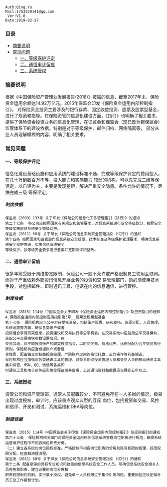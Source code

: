 ```shell
Auth:Qing.Yu
Mail:1753330141@qq.com
 Ver:V1.0
Date:2019-02-27
```

### 目录
- [摘要说明](#摘要说明)
- [常见问题](#常见问题)
  - [一、等级保护评定](#一、等级保护评定)
  - [二、通信审计留痕](#二、通信审计留痕)
  - [三、系统授权](#三、系统授权)

### 摘要说明
根据《中国保险资产管理业发展报告(2018)》披露的信息，截至2017年末，保险资金运用余额达14.92万亿元。2015年保监会印发《保险资金运用内部控制指引》，
对保险资金投资主要涉及的银行存款、固定收益投资、股票及股票型基金，进行了规范和指导。在保险资管的信息化建设方面，《指引》也明确了相关要求，
提供了保险资金投资业务的信息化管理，在证监会和保监会（现已改为银保监会）监管体系下的建设依据。特别是对于等级保护、邮件归档、网络隔离等，
部分从业人员理解模糊的内容，明确了相关要求。

### 常见问题

#### 一、等级保护评定
信息化建设基础设施和应用系统的建设标准不通，完成等级保护评定的费用投入，在几十万到数百万不等，投入能力和实施能力
较弱的机构，可以先完成二级等保评定，以自评为主，主要是发现差距，解决严重安全隐患。条件允许的情况下，尽快完成三级
等保评定。
##### 制度依据
```
保监发〔2009〕133号 关于印发《保险公司信息化工作管理指引（试行）》的通知
第二十七条  各公司应按照国家有关规定和监管要求，对信息系统进行安全等级划分，按照安全等级实施信息系统安全等级保护。
保监发〔2011〕68号 关于印发《保险公司信息系统安全管理指引（试行）》的通知
第十四条 按照国家和监管部门信息系统安全规范、技术标准及等级保护管理要求，明确信息系统安全保护等级，实施信息系统安全
等级保护，按等级安全要求进行备案并定期测评和整改。
```

#### 二、通信审计留痕
很多年前受限于网络带宽限制，保险公司一般不允许或严格限制员工使用互联网。而对于严重依赖外部资讯信息开展业务的投资和交
易管理部门，则必须使用技术手段，对包括邮件、即时通讯工具、电话在内的信息通信，进行管控。
##### 制度依据
```
保监发〔2015〕114号 中国保监会关于印发《保险资金运用内部控制指引》及应用指引的通知
4.保险资金运用内部控制应用指引第3号__股票及股票型基金
第十七条  保险机构应当公平对待受托资金，包括账户设置、研究支持、资源分配、人员管理、系统设置等方面，确保各类账户或者
投资组合享有研究信息、投资建议和交易执行等公平机会。在交易系统中应启用公平交易模块，获取公平交易模块参数设置情况。在
交易层级，对不同投资账户的同类投资指令，以时间优先、价格优先、比例分配为公平交易执行原则。保险机构应当根据账户或者组
合性质，配备独立的权益投资经理，严防账户之间的高位托盘、反向操作等利益输送。
保险机构应当加强对各类通讯工具的管理，对交易期间投资管理人员和交易人员的移动通讯工具集中保管，MSN、QQ、微信等各类即
时通讯工具和电子邮件应实施全程监控并留痕，上述通讯资料和数据应当保存五年以上。
```

#### 三、系统授权
资管公司和资产管理部，通常人员配置较少，不可避免存在一人多岗的情况，极易出现过度授权，审计时，应该重点观众典型的互斥
岗位，包括投资和交易、风控和信评、开发和测试、系统运维和DBA等岗位。
##### 制度依据
```
保监发〔2015〕114号 中国保监会关于印发《保险资金运用内部控制指引》及应用指引的通知
第六十三条  保险机构相关部门对保险资金运用相关信息系统管理岗位职责进行规范，确保系统运营维护过程中不相容岗位职责分离。
（二）建立各系统的岗位授权标准，严格控制不相容岗位职责的分离及账号权限的管理，规范权限分配、检查和清理流程。
保监发〔2011〕68号 关于印发《保险公司信息系统安全管理指引（试行）》的通知
第十二条 配备足够的具有专业知识和技能的信息系统安全工作人员。明确信息系统安全相关人员角色和职责，建立必要的岗位分离和
职责权限制约机制，实行最小授权，避免单一人员权限过于集中引发风险，重要岗位应设定候补员工及工作接替计划。
```
